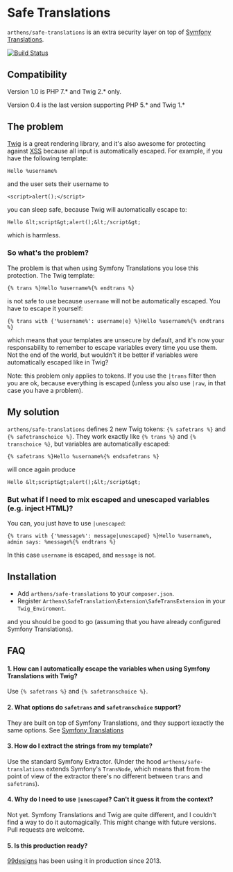 # Safe Translations

`arthens/safe-translations` is an extra security layer on top of [Symfony Translations](http://symfony.com/doc/current/book/translation.html).

[![Build Status](https://travis-ci.org/arthens/safe-translations.svg?branch=master)](https://travis-ci.org/arthens/safe-translations)

## Compatibility

Version 1.0 is PHP 7.* and Twig 2.* only.

Version 0.4 is the last version supporting PHP 5.* and Twig 1.*

## The problem

[Twig](http://twig.sensiolabs.org/) is a great rendering library, and it's also awesome for protecting against
[XSS](http://en.wikipedia.org/wiki/Cross-site_scripting) because all input is automatically escaped.
For example, if you have the following template:

`Hello %username%`

and the user sets their username to

`<script>alert();</script>`

you can sleep safe, because Twig will automatically escape to:

`Hello &lt;script&gt;alert();&lt;/script&gt;`

which is harmless.

### So what's the problem?

The problem is that when using Symfony Translations you lose this protection. The Twig template:

`{% trans %}Hello %username%{% endtrans %}`

is not safe to use because `username` will not be automatically escaped. You have to escape it yourself:

`{% trans with {'%username%': username|e} %}Hello %username%{% endtrans %}`

which means that your templates are unsecure by default, and it's now your responsability to remember to escape variables
every time you use them. Not the end of the world, but wouldn't it be better if variables were automatically escaped like in Twig?

Note: this problem only applies to tokens. If you use the `|trans` filter then you are ok, because everything is escaped
(unless you also use `|raw`, in that case you have a problem).

## My solution

`arthens/safe-translations` defines 2 new Twig tokens: `{% safetrans %}` and `{% safetranschoice %}`.
They work exactly like `{% trans %}` and `{% transchoice %}`, but variables are automatically escaped:

`{% safetrans %}Hello %username%{% endsafetrans %}`

will once again produce

`Hello &lt;script&gt;alert();&lt;/script&gt;`

###  But what if I need to mix escaped and unescaped variables (e.g. inject HTML)?

You can, you just have to use `|unescaped`:

`{% trans with {'%message%': message|unescaped} %}Hello %username%, admin says: %message%{% endtrans %}`

In this case `username` is escaped, and `message` is not.

## Installation

- Add `arthens/safe-translations` to your `composer.json`.
- Register `Arthens\SafeTranslation\Extension\SafeTransExtension` in your `Twig_Enviroment`.

and you should be good to go (assuming that you have already configured Symfony Translations).

## FAQ

#### 1. How can I automatically escape the variables when using Symfony Translations with Twig?

Use `{% safetrans %}` and `{% safetranschoice %}`.

#### 2. What options do `safetrans` and `safetranschoice` support?

They are built on top of Symfony Translations, and they support iexactly the same options.
See [Symfony Translations](http://symfony.com/doc/current/book/translation.html)

#### 3. How do I extract the strings from my template?

Use the standard Symfony Extractor. (Under the hood `arthens/safe-translations` extends Symfony's `TransNode`,
which means that from the point of view of the extractor there's no different between `trans` and `safetrans`).

#### 4. Why do I need to use `|unescaped`? Can't it guess it from the context?

Not yet. Symfony Translations and Twig are quite different, and I couldn't find a way to do it automagically.
This might change with future versions. Pull requests are welcome.

#### 5. Is this production ready?

[99designs](https://99designs.com) has been using it in production since 2013.

